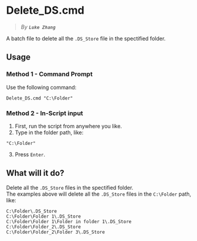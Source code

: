 # Delete_DS.cmd
> _By **`Luke Zhang`**_

A batch file to delete all the `.DS_Store` file in the spectified folder.

## Usage
### Method 1 - Command Prompt
Use the following command:
```
Delete_DS.cmd "C:\Folder"
```

### Method 2 - In-Script input
1. First, run the script from anywhere you like.
2. Type in the folder path, like:
  ```
  "C:\Folder"
  ```
3. Press `Enter`.

## What will it do?
Delete all the `.DS_Store` files in the spectified folder.  
The examples above will delete all the `.DS_Store` files in the `C:\Folder` path, like:

```
C:\Folder\.DS_Store
C:\Folder\Folder 1\.DS_Store
C:\Folder\Folder 1\Folder in folder 1\.DS_Store
C:\Folder\Folder_2\.DS_Store
C:\Folder\Folder_2\Folder 3\.DS_Store
```
